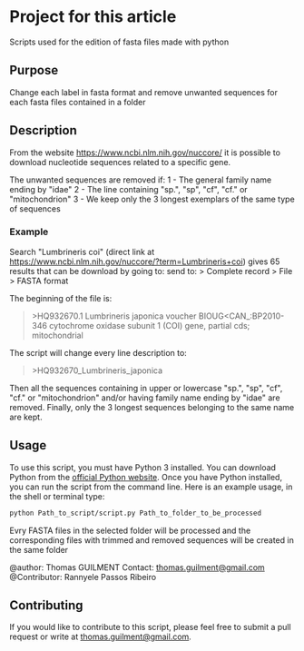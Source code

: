# Project for this article
Scripts used for the edition of fasta files made with python

## Purpose
Change each label in fasta format and remove unwanted sequences for each fasta files contained in a folder

## Description 
From the website https://www.ncbi.nlm.nih.gov/nuccore/ it is possible to download nucleotide sequences related to a specific gene.

The unwanted sequences are removed if:
1 - The general family name ending by "idae"
2 - The line containing "sp.", "sp", "cf", "cf." or "mitochondrion"
3 - We keep only the 3 longest exemplars of the same type of sequences

### Example
Search "Lumbrineris coi" (direct link at https://www.ncbi.nlm.nih.gov/nuccore/?term=Lumbrineris+coi)
gives 65 results that can be download by going to:
send to: > Complete record > File > FASTA format

The beginning of the file is:
>\>HQ932670.1 Lumbrineris japonica voucher BIOUG<CAN_:BP2010-346 cytochrome oxidase subunit 1 (COI) gene, partial cds; mitochondrial

The script will change every line description to:
>\>HQ932670_Lumbrineris_japonica

Then all the sequences containing in upper or lowercase "sp.", "sp", "cf", "cf." or "mitochondrion" and/or having family name ending by "idae" are removed. Finally, only the 3 longest sequences belonging to the same name are kept.

## Usage

To use this script, you must have Python 3 installed. You can download Python from the [official Python website](https://www.python.org/downloads/).
Once you have Python installed, you can run the script from the command line. Here is an example usage, in the shell or terminal type:

```bash
python Path_to_script/script.py Path_to_folder_to_be_processed
```

Evry FASTA files in the selected folder will be processed and the corresponding files with trimmed and removed sequences will be created in the same folder

@author: Thomas GUILMENT
Contact: thomas.guilment@gmail.com
@Contributor: Rannyele Passos Ribeiro

## Contributing
If you would like to contribute to this script, please feel free to submit a pull request or write at thomas.guilment@gmail.com.


